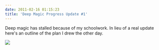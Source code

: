 ```yaml
---
date: 2011-02-16 01:15:23
title: 'Deep Magic Progress Update #1'
---
```


Deep magic has stalled because of my schoolwork. In lieu of a real update here's an outline of the plan I drew the other day.

[![](http://www.hackniac.com/blog/wp-content/uploads/2010/09/deep_magic-750x1024.jpg)](http://www.hackniac.com/blog/wp-content/uploads/2010/09/deep_magic.jpg)

